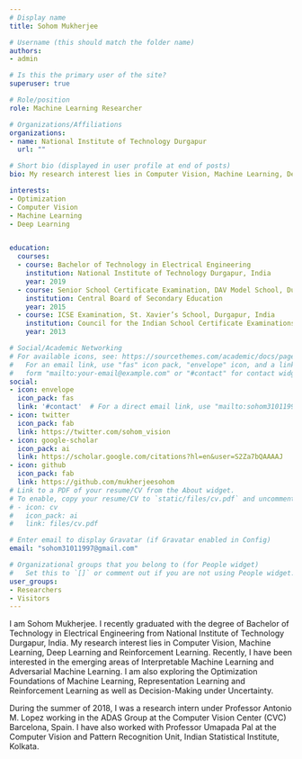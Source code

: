 ```yaml
---
# Display name
title: Sohom Mukherjee

# Username (this should match the folder name)
authors:
- admin

# Is this the primary user of the site?
superuser: true

# Role/position
role: Machine Learning Researcher

# Organizations/Affiliations
organizations:
- name: National Institute of Technology Durgapur
  url: ""

# Short bio (displayed in user profile at end of posts)
bio: My research interest lies in Computer Vision, Machine Learning, Deep Learning and Reinforcement Learning.

interests:
- Optimization
- Computer Vision
- Machine Learning
- Deep Learning 


education:
  courses:
  - course: Bachelor of Technology in Electrical Engineering
    institution: National Institute of Technology Durgapur, India
    year: 2019
  - course: Senior School Certificate Examination, DAV Model School, Durgapur, India
    institution: Central Board of Secondary Education
    year: 2015
  - course: ICSE Examination, St. Xavier’s School, Durgapur, India
    institution: Council for the Indian School Certificate Examinations
    year: 2013

# Social/Academic Networking
# For available icons, see: https://sourcethemes.com/academic/docs/page-builder/#icons
#   For an email link, use "fas" icon pack, "envelope" icon, and a link in the
#   form "mailto:your-email@example.com" or "#contact" for contact widget.
social:
- icon: envelope
  icon_pack: fas
  link: '#contact'  # For a direct email link, use "mailto:sohom31011997@gmail.com".
- icon: twitter
  icon_pack: fab
  link: https://twitter.com/sohom_vision
- icon: google-scholar
  icon_pack: ai
  link: https://scholar.google.com/citations?hl=en&user=S2Za7bQAAAAJ
- icon: github
  icon_pack: fab
  link: https://github.com/mukherjeesohom
# Link to a PDF of your resume/CV from the About widget.
# To enable, copy your resume/CV to `static/files/cv.pdf` and uncomment the lines below.
# - icon: cv
#   icon_pack: ai
#   link: files/cv.pdf

# Enter email to display Gravatar (if Gravatar enabled in Config)
email: "sohom31011997@gmail.com"

# Organizational groups that you belong to (for People widget)
#   Set this to `[]` or comment out if you are not using People widget.
user_groups:
- Researchers
- Visitors
---
```


I am Sohom Mukherjee. I recently graduated with the degree of Bachelor of Technology in Electrical Engineering from National Institute of Technology Durgapur, India. My research interest lies in Computer Vision, Machine Learning, Deep Learning and Reinforcement Learning. Recently, I have been interested in the emerging areas of Interpretable Machine Learning and Adversarial Machine Learning. I am also exploring the Optimization Foundations of Machine Learning, Representation Learning and Reinforcement Learning as well as Decision-Making under Uncertainty.

During the summer of 2018, I was a research intern under Professor Antonio M. Lopez working in the ADAS Group at the Computer Vision Center (CVC) Barcelona, Spain. I have also worked with Professor Umapada Pal at the Computer Vision and Pattern Recognition Unit, Indian Statistical Institute, Kolkata.
